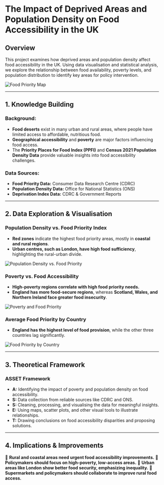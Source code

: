 # The Impact of Deprived Areas and Population Density on Food Accessibility in the UK

## Overview
This project examines how deprived areas and population density affect food accessibility in the UK. Using data visualisation and statistical analysis, we explore the relationship between food availability, poverty levels, and population distribution to identify key areas for policy intervention.

![Food Priority Map](https://github.com/your-repo/food-accessibility-analysis/assets/food_priority_map.png)

---

## 1. Knowledge Building
### Background:
- **Food deserts** exist in many urban and rural areas, where people have limited access to affordable, nutritious food.
- **Geographical accessibility** and **poverty** are major factors influencing food access.
- The **Priority Places for Food Index (PPFI)** and **Census 2021 Population Density Data** provide valuable insights into food accessibility challenges.

### Data Sources:
- **Food Priority Data:** Consumer Data Research Centre (CDRC)
- **Population Density Data:** Office for National Statistics (ONS)
- **Deprivation Index Data:** CDRC & Government Reports

---

## 2. Data Exploration & Visualisation
### Population Density vs. Food Priority Index
- **Red zones** indicate the highest food priority areas, mostly in **coastal and rural regions**.
- **Urban centres, such as London, have high food sufficiency**, highlighting the rural-urban divide.

![Population Density vs. Food Priority](https://github.com/your-repo/food-accessibility-analysis/assets/population_density_chart.png)

### Poverty vs. Food Accessibility
- **High-poverty regions correlate with high food priority needs.**
- **England has more food-secure regions**, whereas **Scotland, Wales, and Northern Ireland face greater food insecurity**.

![Poverty and Food Priority](https://github.com/your-repo/food-accessibility-analysis/assets/poverty_food_chart.png)

### Average Food Priority by Country
- **England has the highest level of food provision**, while the other three countries lag significantly.

![Food Priority by Country](https://github.com/your-repo/food-accessibility-analysis/assets/food_priority_country_chart.png)

---

## 3. Theoretical Framework
### **ASSET Framework**
- **A:** Identifying the impact of poverty and population density on food accessibility.
- **S:** Data collection from reliable sources like CDRC and ONS.
- **S:** Cleaning, processing, and visualising the data for meaningful insights.
- **E:** Using maps, scatter plots, and other visual tools to illustrate relationships.
- **T:** Drawing conclusions on food accessibility disparities and proposing solutions.

---

## 4. Implications & Improvements
📌 **Rural and coastal areas need urgent food accessibility improvements.**
📌 **Policymakers should focus on high-poverty, low-access areas.**
📌 **Urban areas like London show better food security, emphasizing inequality.**
📌 **Supermarkets and policymakers should collaborate to improve rural food access.**
